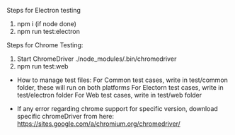 
Steps for Electron testing
1. npm i (if node done)
2. npm run test:electron

Steps for Chrome Testing:
1. Start ChromeDriver
 ./node_modules/.bin/chromedriver
 2. npm run test:web


* How to manage test files:
 For Common test cases, write in test/common folder, these will run on both platforms
 For Electorn test cases, write in test/electron folder
 For Web test cases, write in test/web folder


* If any error regarding chrome support for specific version, download specific chromeDriver from here:
https://sites.google.com/a/chromium.org/chromedriver/

